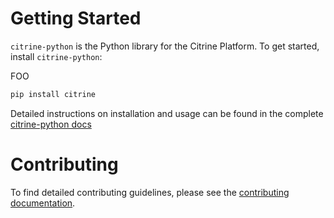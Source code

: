 # Getting Started
`citrine-python` is the Python library for the Citrine Platform. To get started, install `citrine-python`:

FOO

```bash
pip install citrine
```

Detailed instructions on installation and usage can be found in the complete [citrine-python docs](https://citrineinformatics.github.io/citrine-python/index.html)

# Contributing

To find detailed contributing guidelines, please see the [contributing documentation](https://github.com/CitrineInformatics/citrine-python/blob/main/CONTRIBUTING.md).


